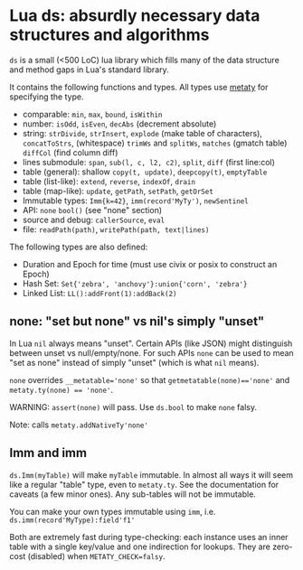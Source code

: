 # Lua ds: absurdly necessary data structures and algorithms

`ds` is a small (<500 LoC) lua library which fills many of the data structure
and method gaps in Lua's standard library.

It contains the following functions and types. All types use
[metaty](../metaty/README.md) for specifying the type.

- comparable: `min`, `max`, `bound`, `isWithin`
- number: `isOdd`, `isEven`, `decAbs` (decrement absolute)
- string: `strDivide`, `strInsert`, `explode` (make table of characters),
  `concatToStrs`, (whitespace) `trimWs` and `splitWs`, `matches` (gmatch table)
  `diffCol` (find column diff)
- lines submodule: `span`, `sub(l, c, l2, c2)`, `split`, `diff` (first line:col)
- table (general): shallow `copy(t, update)`, `deepcopy(t)`, `emptyTable`
- table (list-like): `extend`, `reverse`, `indexOf`, `drain`
- table (map-like): `update`, `getPath`, `setPath`, `getOrSet`
- Immutable types: `Imm{k=42}`, `imm(record'MyTy')`, `newSentinel`
- API: `none` `bool()` (see "none" section)
- source and debug: `callerSource`, `eval`
- file: `readPath(path)`, `writePath(path, text|lines)`

The following types are also defined:
- Duration and Epoch for time (must use civix or posix to construct an Epoch)
- Hash Set: `Set{'zebra', 'anchovy'}:union{'corn', 'zebra'}`
- Linked List: `LL():addFront(1):addBack(2)`

## none: "set but none" vs nil's simply "unset"
In Lua `nil` always means "unset". Certain APIs (like JSON) might distinguish
between unset vs null/empty/none. For such APIs `none` can be used to mean "set
as none" instead of simply "unset" (which is what `nil` means).

`none` overrides `__metatable='none'` so that `getmetatable(none)=='none'` and
`metaty.ty(none) == 'none'`.

WARNING: `assert(none)` will pass.  Use `ds.bool` to make `none` falsy.

Note: calls `metaty.addNativeTy'none'`

## Imm and imm
`ds.Imm(myTable)` will make `myTable` immutable. In almost all ways it will
seem like a regular "table" type, even to `metaty.ty`. See the documentation for
caveats (a few minor ones). Any sub-tables will not be immutable.

You can make your own types immutable using `imm`, i.e.
`ds.imm(record'MyType):field'f1'`

Both are extremely fast during type-checking: each instance uses an inner table
with a single key/value and one indirection for lookups. They are zero-cost
(disabled) when `METATY_CHECK=falsy`.
